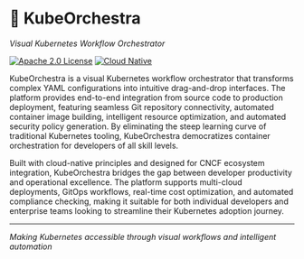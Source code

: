 # 🎼 KubeOrchestra
*Visual Kubernetes Workflow Orchestrator*

[![Apache 2.0 License](https://img.shields.io/badge/License-Apache%202.0-blue.svg)](https://opensource.org/licenses/Apache-2.0)
[![Cloud Native](https://img.shields.io/badge/Cloud%20Native-orange.svg)](https://landscape.cncf.io/)

KubeOrchestra is a visual Kubernetes workflow orchestrator that transforms complex YAML configurations into intuitive drag-and-drop interfaces. The platform provides end-to-end integration from source code to production deployment, featuring seamless Git repository connectivity, automated container image building, intelligent resource optimization, and automated security policy generation. By eliminating the steep learning curve of traditional Kubernetes tooling, KubeOrchestra democratizes container orchestration for developers of all skill levels.

Built with cloud-native principles and designed for CNCF ecosystem integration, KubeOrchestra bridges the gap between developer productivity and operational excellence. The platform supports multi-cloud deployments, GitOps workflows, real-time cost optimization, and automated compliance checking, making it suitable for both individual developers and enterprise teams looking to streamline their Kubernetes adoption journey.

---
*Making Kubernetes accessible through visual workflows and intelligent automation*

